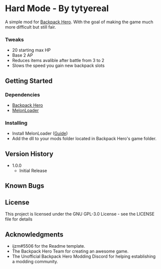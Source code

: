 # Hard Mode - By tytyereal

A simple mod for [Backpack Hero](https://store.steampowered.com/app/1970580/Backpack_Hero/). With the goal of making the game much more difficult but still fair.

### Tweaks
* 20 starting max HP
* Base 2 AP
* Reduces items avalible after battle from 3 to 2
* Slows the speed you gain new backpack slots

## Getting Started

### Dependencies

* [Backpack Hero](https://store.steampowered.com/app/1970580/Backpack_Hero/)
* [MelonLoader](https://github.com/LavaGang/MelonLoader)

### Installing

* Install MelonLoader ([Guide](https://melonwiki.xyz))
* Add the dll to your mods folder located in Backpack Hero's game folder.

## Version History

* 1.0.0
	* Initial Release

## Known Bugs

## License

This project is licensed under the GNU GPL-3.0 License - see the LICENSE file for details

## Acknowledgments

* ijzm#5506 for the Readme template.
* The Backpack Hero Team for creating an awesome game.
* The Unofficial Backpack Hero Modding Discord for helping establishing a modding community.
